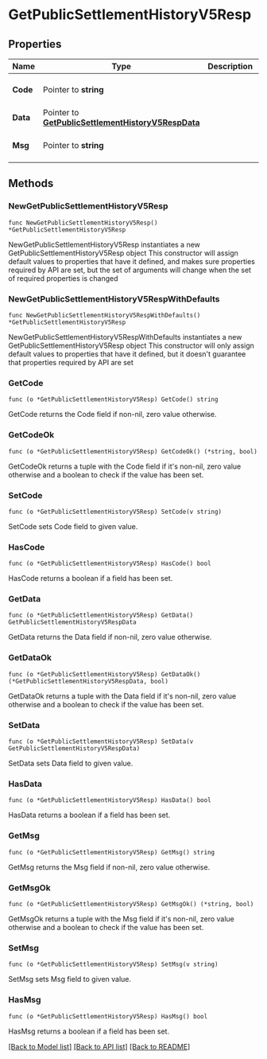 # GetPublicSettlementHistoryV5Resp

## Properties

Name | Type | Description | Notes
------------ | ------------- | ------------- | -------------
**Code** | Pointer to **string** |  | [optional] [default to ""]
**Data** | Pointer to [**GetPublicSettlementHistoryV5RespData**](GetPublicSettlementHistoryV5RespData.md) |  | [optional] 
**Msg** | Pointer to **string** |  | [optional] [default to ""]

## Methods

### NewGetPublicSettlementHistoryV5Resp

`func NewGetPublicSettlementHistoryV5Resp() *GetPublicSettlementHistoryV5Resp`

NewGetPublicSettlementHistoryV5Resp instantiates a new GetPublicSettlementHistoryV5Resp object
This constructor will assign default values to properties that have it defined,
and makes sure properties required by API are set, but the set of arguments
will change when the set of required properties is changed

### NewGetPublicSettlementHistoryV5RespWithDefaults

`func NewGetPublicSettlementHistoryV5RespWithDefaults() *GetPublicSettlementHistoryV5Resp`

NewGetPublicSettlementHistoryV5RespWithDefaults instantiates a new GetPublicSettlementHistoryV5Resp object
This constructor will only assign default values to properties that have it defined,
but it doesn't guarantee that properties required by API are set

### GetCode

`func (o *GetPublicSettlementHistoryV5Resp) GetCode() string`

GetCode returns the Code field if non-nil, zero value otherwise.

### GetCodeOk

`func (o *GetPublicSettlementHistoryV5Resp) GetCodeOk() (*string, bool)`

GetCodeOk returns a tuple with the Code field if it's non-nil, zero value otherwise
and a boolean to check if the value has been set.

### SetCode

`func (o *GetPublicSettlementHistoryV5Resp) SetCode(v string)`

SetCode sets Code field to given value.

### HasCode

`func (o *GetPublicSettlementHistoryV5Resp) HasCode() bool`

HasCode returns a boolean if a field has been set.

### GetData

`func (o *GetPublicSettlementHistoryV5Resp) GetData() GetPublicSettlementHistoryV5RespData`

GetData returns the Data field if non-nil, zero value otherwise.

### GetDataOk

`func (o *GetPublicSettlementHistoryV5Resp) GetDataOk() (*GetPublicSettlementHistoryV5RespData, bool)`

GetDataOk returns a tuple with the Data field if it's non-nil, zero value otherwise
and a boolean to check if the value has been set.

### SetData

`func (o *GetPublicSettlementHistoryV5Resp) SetData(v GetPublicSettlementHistoryV5RespData)`

SetData sets Data field to given value.

### HasData

`func (o *GetPublicSettlementHistoryV5Resp) HasData() bool`

HasData returns a boolean if a field has been set.

### GetMsg

`func (o *GetPublicSettlementHistoryV5Resp) GetMsg() string`

GetMsg returns the Msg field if non-nil, zero value otherwise.

### GetMsgOk

`func (o *GetPublicSettlementHistoryV5Resp) GetMsgOk() (*string, bool)`

GetMsgOk returns a tuple with the Msg field if it's non-nil, zero value otherwise
and a boolean to check if the value has been set.

### SetMsg

`func (o *GetPublicSettlementHistoryV5Resp) SetMsg(v string)`

SetMsg sets Msg field to given value.

### HasMsg

`func (o *GetPublicSettlementHistoryV5Resp) HasMsg() bool`

HasMsg returns a boolean if a field has been set.


[[Back to Model list]](../README.md#documentation-for-models) [[Back to API list]](../README.md#documentation-for-api-endpoints) [[Back to README]](../README.md)


